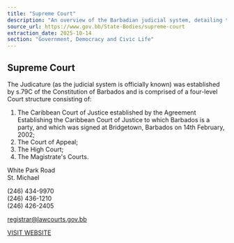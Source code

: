 ```yaml
---
title: "Supreme Court"
description: "An overview of the Barbadian judicial system, detailing the four-level court structure including the Caribbean Court of Justice, Court of Appeal, High Court, and Magistrate's Courts, along with contact information."
source_url: https://www.gov.bb/State-Bodies/supreme-court
extraction_date: 2025-10-14
section: "Government, Democracy and Civic Life"
---
```


## Supreme Court

The Judicature (as the judicial system is officially known) was established by s.79C of the Constitution of Barbados and is comprised of a four-level Court structure consisting of:

1.  The Caribbean Court of Justice established by the Agreement Establishing the Caribbean Court of Justice to which Barbados is a party, and which was signed at Bridgetown, Barbados on 14th February, 2002;
2.  The Court of Appeal;
3.  The High Court;
4.  The Magistrate's Courts.

White Park Road  
St. Michael

(246) 434-9970  
(246) 436-1210  
(246) 426-2405

registrar@lawcourts.gov.bb

[VISIT WEBSITE](http://www.barbadoslawcourts.gov.bb/)
```